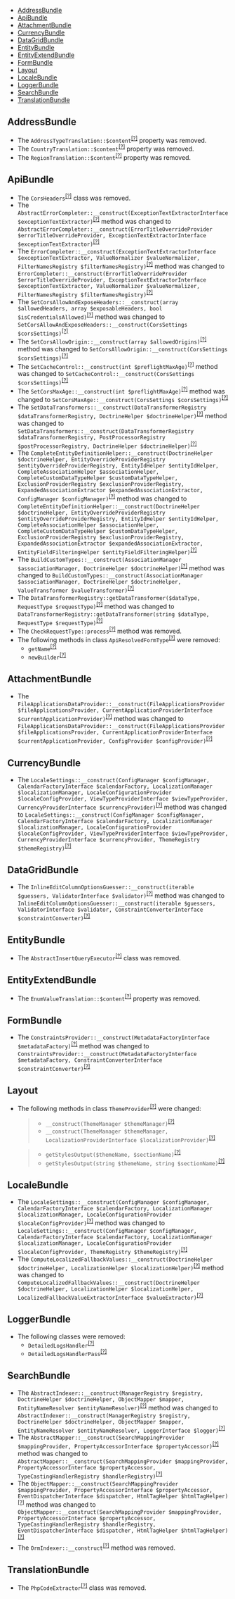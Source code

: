 - [AddressBundle](#addressbundle)
- [ApiBundle](#apibundle)
- [AttachmentBundle](#attachmentbundle)
- [CurrencyBundle](#currencybundle)
- [DataGridBundle](#datagridbundle)
- [EntityBundle](#entitybundle)
- [EntityExtendBundle](#entityextendbundle)
- [FormBundle](#formbundle)
- [Layout](#layout)
- [LocaleBundle](#localebundle)
- [LoggerBundle](#loggerbundle)
- [SearchBundle](#searchbundle)
- [TranslationBundle](#translationbundle)

AddressBundle
-------------
* The `AddressTypeTranslation::$content`<sup>[[?]](https://github.com/oroinc/platform/tree/4.2.0/src/Oro/Bundle/AddressBundle/Entity/AddressTypeTranslation.php#L30 "Oro\Bundle\AddressBundle\Entity\AddressTypeTranslation::$content")</sup> property was removed.
* The `CountryTranslation::$content`<sup>[[?]](https://github.com/oroinc/platform/tree/4.2.0/src/Oro/Bundle/AddressBundle/Entity/CountryTranslation.php#L30 "Oro\Bundle\AddressBundle\Entity\CountryTranslation::$content")</sup> property was removed.
* The `RegionTranslation::$content`<sup>[[?]](https://github.com/oroinc/platform/tree/4.2.0/src/Oro/Bundle/AddressBundle/Entity/RegionTranslation.php#L30 "Oro\Bundle\AddressBundle\Entity\RegionTranslation::$content")</sup> property was removed.

ApiBundle
---------
* The `CorsHeaders`<sup>[[?]](https://github.com/oroinc/platform/tree/4.2.0/src/Oro/Bundle/ApiBundle/Processor/Shared/Rest/CorsHeaders.php#L9 "Oro\Bundle\ApiBundle\Processor\Shared\Rest\CorsHeaders")</sup> class was removed.
* The `AbstractErrorCompleter::__construct(ExceptionTextExtractorInterface $exceptionTextExtractor)`<sup>[[?]](https://github.com/oroinc/platform/tree/4.2.0/src/Oro/Bundle/ApiBundle/Request/AbstractErrorCompleter.php#L23 "Oro\Bundle\ApiBundle\Request\AbstractErrorCompleter")</sup> method was changed to `AbstractErrorCompleter::__construct(ErrorTitleOverrideProvider $errorTitleOverrideProvider, ExceptionTextExtractorInterface $exceptionTextExtractor)`<sup>[[?]](https://github.com/oroinc/platform/tree/5.0.0-alpha.1/src/Oro/Bundle/ApiBundle/Request/AbstractErrorCompleter.php#L27 "Oro\Bundle\ApiBundle\Request\AbstractErrorCompleter")</sup>
* The `ErrorCompleter::__construct(ExceptionTextExtractorInterface $exceptionTextExtractor, ValueNormalizer $valueNormalizer, FilterNamesRegistry $filterNamesRegistry)`<sup>[[?]](https://github.com/oroinc/platform/tree/4.2.0/src/Oro/Bundle/ApiBundle/Request/JsonApi/ErrorCompleter.php#L41 "Oro\Bundle\ApiBundle\Request\JsonApi\ErrorCompleter")</sup> method was changed to `ErrorCompleter::__construct(ErrorTitleOverrideProvider $errorTitleOverrideProvider, ExceptionTextExtractorInterface $exceptionTextExtractor, ValueNormalizer $valueNormalizer, FilterNamesRegistry $filterNamesRegistry)`<sup>[[?]](https://github.com/oroinc/platform/tree/5.0.0-alpha.1/src/Oro/Bundle/ApiBundle/Request/JsonApi/ErrorCompleter.php#L43 "Oro\Bundle\ApiBundle\Request\JsonApi\ErrorCompleter")</sup>
* The `SetCorsAllowAndExposeHeaders::__construct(array $allowedHeaders, array $exposableHeaders, bool $isCredentialsAllowed)`<sup>[[?]](https://github.com/oroinc/platform/tree/4.2.0/src/Oro/Bundle/ApiBundle/Processor/Shared/Rest/SetCorsAllowAndExposeHeaders.php#L41 "Oro\Bundle\ApiBundle\Processor\Shared\Rest\SetCorsAllowAndExposeHeaders")</sup> method was changed to `SetCorsAllowAndExposeHeaders::__construct(CorsSettings $corsSettings)`<sup>[[?]](https://github.com/oroinc/platform/tree/5.0.0-alpha.1/src/Oro/Bundle/ApiBundle/Processor/Shared/Rest/SetCorsAllowAndExposeHeaders.php#L35 "Oro\Bundle\ApiBundle\Processor\Shared\Rest\SetCorsAllowAndExposeHeaders")</sup>
* The `SetCorsAllowOrigin::__construct(array $allowedOrigins)`<sup>[[?]](https://github.com/oroinc/platform/tree/4.2.0/src/Oro/Bundle/ApiBundle/Processor/Shared/Rest/SetCorsAllowOrigin.php#L20 "Oro\Bundle\ApiBundle\Processor\Shared\Rest\SetCorsAllowOrigin")</sup> method was changed to `SetCorsAllowOrigin::__construct(CorsSettings $corsSettings)`<sup>[[?]](https://github.com/oroinc/platform/tree/5.0.0-alpha.1/src/Oro/Bundle/ApiBundle/Processor/Shared/Rest/SetCorsAllowOrigin.php#L22 "Oro\Bundle\ApiBundle\Processor\Shared\Rest\SetCorsAllowOrigin")</sup>
* The `SetCacheControl::__construct(int $preflightMaxAge)`<sup>[[?]](https://github.com/oroinc/platform/tree/4.2.0/src/Oro/Bundle/ApiBundle/Processor/Options/Rest/SetCacheControl.php#L21 "Oro\Bundle\ApiBundle\Processor\Options\Rest\SetCacheControl")</sup> method was changed to `SetCacheControl::__construct(CorsSettings $corsSettings)`<sup>[[?]](https://github.com/oroinc/platform/tree/5.0.0-alpha.1/src/Oro/Bundle/ApiBundle/Processor/Options/Rest/SetCacheControl.php#L22 "Oro\Bundle\ApiBundle\Processor\Options\Rest\SetCacheControl")</sup>
* The `SetCorsMaxAge::__construct(int $preflightMaxAge)`<sup>[[?]](https://github.com/oroinc/platform/tree/4.2.0/src/Oro/Bundle/ApiBundle/Processor/Options/Rest/SetCorsMaxAge.php#L22 "Oro\Bundle\ApiBundle\Processor\Options\Rest\SetCorsMaxAge")</sup> method was changed to `SetCorsMaxAge::__construct(CorsSettings $corsSettings)`<sup>[[?]](https://github.com/oroinc/platform/tree/5.0.0-alpha.1/src/Oro/Bundle/ApiBundle/Processor/Options/Rest/SetCorsMaxAge.php#L23 "Oro\Bundle\ApiBundle\Processor\Options\Rest\SetCorsMaxAge")</sup>
* The `SetDataTransformers::__construct(DataTransformerRegistry $dataTransformerRegistry, DoctrineHelper $doctrineHelper)`<sup>[[?]](https://github.com/oroinc/platform/tree/4.2.0/src/Oro/Bundle/ApiBundle/Processor/GetConfig/SetDataTransformers.php#L29 "Oro\Bundle\ApiBundle\Processor\GetConfig\SetDataTransformers")</sup> method was changed to `SetDataTransformers::__construct(DataTransformerRegistry $dataTransformerRegistry, PostProcessorRegistry $postProcessorRegistry, DoctrineHelper $doctrineHelper)`<sup>[[?]](https://github.com/oroinc/platform/tree/5.0.0-alpha.1/src/Oro/Bundle/ApiBundle/Processor/GetConfig/SetDataTransformers.php#L35 "Oro\Bundle\ApiBundle\Processor\GetConfig\SetDataTransformers")</sup>
* The `CompleteEntityDefinitionHelper::__construct(DoctrineHelper $doctrineHelper, EntityOverrideProviderRegistry $entityOverrideProviderRegistry, EntityIdHelper $entityIdHelper, CompleteAssociationHelper $associationHelper, CompleteCustomDataTypeHelper $customDataTypeHelper, ExclusionProviderRegistry $exclusionProviderRegistry, ExpandedAssociationExtractor $expandedAssociationExtractor, ConfigManager $configManager)`<sup>[[?]](https://github.com/oroinc/platform/tree/4.2.0/src/Oro/Bundle/ApiBundle/Processor/GetConfig/CompleteDefinition/CompleteEntityDefinitionHelper.php#L68 "Oro\Bundle\ApiBundle\Processor\GetConfig\CompleteDefinition\CompleteEntityDefinitionHelper")</sup> method was changed to `CompleteEntityDefinitionHelper::__construct(DoctrineHelper $doctrineHelper, EntityOverrideProviderRegistry $entityOverrideProviderRegistry, EntityIdHelper $entityIdHelper, CompleteAssociationHelper $associationHelper, CompleteCustomDataTypeHelper $customDataTypeHelper, ExclusionProviderRegistry $exclusionProviderRegistry, ExpandedAssociationExtractor $expandedAssociationExtractor, EntityFieldFilteringHelper $entityFieldFilteringHelper)`<sup>[[?]](https://github.com/oroinc/platform/tree/5.0.0-alpha.1/src/Oro/Bundle/ApiBundle/Processor/GetConfig/CompleteDefinition/CompleteEntityDefinitionHelper.php#L66 "Oro\Bundle\ApiBundle\Processor\GetConfig\CompleteDefinition\CompleteEntityDefinitionHelper")</sup>
* The `BuildCustomTypes::__construct(AssociationManager $associationManager, DoctrineHelper $doctrineHelper)`<sup>[[?]](https://github.com/oroinc/platform/tree/4.2.0/src/Oro/Bundle/ApiBundle/Processor/CustomizeLoadedData/BuildCustomTypes.php#L34 "Oro\Bundle\ApiBundle\Processor\CustomizeLoadedData\BuildCustomTypes")</sup> method was changed to `BuildCustomTypes::__construct(AssociationManager $associationManager, DoctrineHelper $doctrineHelper, ValueTransformer $valueTransformer)`<sup>[[?]](https://github.com/oroinc/platform/tree/5.0.0-alpha.1/src/Oro/Bundle/ApiBundle/Processor/CustomizeLoadedData/BuildCustomTypes.php#L39 "Oro\Bundle\ApiBundle\Processor\CustomizeLoadedData\BuildCustomTypes")</sup>
* The `DataTransformerRegistry::getDataTransformer($dataType, RequestType $requestType)`<sup>[[?]](https://github.com/oroinc/platform/tree/4.2.0/src/Oro/Bundle/ApiBundle/DataTransformer/DataTransformerRegistry.php#L47 "Oro\Bundle\ApiBundle\DataTransformer\DataTransformerRegistry")</sup> method was changed to `DataTransformerRegistry::getDataTransformer(string $dataType, RequestType $requestType)`<sup>[[?]](https://github.com/oroinc/platform/tree/5.0.0-alpha.1/src/Oro/Bundle/ApiBundle/DataTransformer/DataTransformerRegistry.php#L46 "Oro\Bundle\ApiBundle\DataTransformer\DataTransformerRegistry")</sup>
* The `CheckRequestType::process`<sup>[[?]](https://github.com/oroinc/platform/tree/4.2.0/src/Oro/Bundle/ApiBundle/Processor/Shared/JsonApi/CheckRequestType.php#L24 "Oro\Bundle\ApiBundle\Processor\Shared\JsonApi\CheckRequestType::process")</sup> method was removed.
* The following methods in class `ApiResolvedFormType`<sup>[[?]](https://github.com/oroinc/platform/tree/4.2.0/src/Oro/Bundle/ApiBundle/Form/ApiResolvedFormType.php#L37 "Oro\Bundle\ApiBundle\Form\ApiResolvedFormType")</sup> were removed:
   - `getName`<sup>[[?]](https://github.com/oroinc/platform/tree/4.2.0/src/Oro/Bundle/ApiBundle/Form/ApiResolvedFormType.php#L37 "Oro\Bundle\ApiBundle\Form\ApiResolvedFormType::getName")</sup>
   - `newBuilder`<sup>[[?]](https://github.com/oroinc/platform/tree/4.2.0/src/Oro/Bundle/ApiBundle/Form/ApiResolvedFormType.php#L139 "Oro\Bundle\ApiBundle\Form\ApiResolvedFormType::newBuilder")</sup>

AttachmentBundle
----------------
* The `FileApplicationsDataProvider::__construct(FileApplicationsProvider $fileApplicationsProvider, CurrentApplicationProviderInterface $currentApplicationProvider)`<sup>[[?]](https://github.com/oroinc/platform/tree/4.2.0/src/Oro/Bundle/AttachmentBundle/Layout/DataProvider/FileApplicationsDataProvider.php#L23 "Oro\Bundle\AttachmentBundle\Layout\DataProvider\FileApplicationsDataProvider")</sup> method was changed to `FileApplicationsDataProvider::__construct(FileApplicationsProvider $fileApplicationsProvider, CurrentApplicationProviderInterface $currentApplicationProvider, ConfigProvider $configProvider)`<sup>[[?]](https://github.com/oroinc/platform/tree/5.0.0-alpha.1/src/Oro/Bundle/AttachmentBundle/Layout/DataProvider/FileApplicationsDataProvider.php#L28 "Oro\Bundle\AttachmentBundle\Layout\DataProvider\FileApplicationsDataProvider")</sup>

CurrencyBundle
--------------
* The `LocaleSettings::__construct(ConfigManager $configManager, CalendarFactoryInterface $calendarFactory, LocalizationManager $localizationManager, LocaleConfigurationProvider $localeConfigProvider, ViewTypeProviderInterface $viewTypeProvider, CurrencyProviderInterface $currencyProvider)`<sup>[[?]](https://github.com/oroinc/platform/tree/4.2.0/src/Oro/Bundle/CurrencyBundle/Model/LocaleSettings.php#L38 "Oro\Bundle\CurrencyBundle\Model\LocaleSettings")</sup> method was changed to `LocaleSettings::__construct(ConfigManager $configManager, CalendarFactoryInterface $calendarFactory, LocalizationManager $localizationManager, LocaleConfigurationProvider $localeConfigProvider, ViewTypeProviderInterface $viewTypeProvider, CurrencyProviderInterface $currencyProvider, ThemeRegistry $themeRegistry)`<sup>[[?]](https://github.com/oroinc/platform/tree/5.0.0-alpha.1/src/Oro/Bundle/CurrencyBundle/Model/LocaleSettings.php#L40 "Oro\Bundle\CurrencyBundle\Model\LocaleSettings")</sup>

DataGridBundle
--------------
* The `InlineEditColumnOptionsGuesser::__construct(iterable $guessers, ValidatorInterface $validator)`<sup>[[?]](https://github.com/oroinc/platform/tree/4.2.0/src/Oro/Bundle/DataGridBundle/Extension/InlineEditing/InlineEditColumnOptionsGuesser.php#L27 "Oro\Bundle\DataGridBundle\Extension\InlineEditing\InlineEditColumnOptionsGuesser")</sup> method was changed to `InlineEditColumnOptionsGuesser::__construct(iterable $guessers, ValidatorInterface $validator, ConstraintConverterInterface $constraintConverter)`<sup>[[?]](https://github.com/oroinc/platform/tree/5.0.0-alpha.1/src/Oro/Bundle/DataGridBundle/Extension/InlineEditing/InlineEditColumnOptionsGuesser.php#L32 "Oro\Bundle\DataGridBundle\Extension\InlineEditing\InlineEditColumnOptionsGuesser")</sup>

EntityBundle
------------
* The `AbstractInsertQueryExecutor`<sup>[[?]](https://github.com/oroinc/platform/tree/4.2.0/src/Oro/Bundle/EntityBundle/ORM/AbstractInsertQueryExecutor.php#L10 "Oro\Bundle\EntityBundle\ORM\AbstractInsertQueryExecutor")</sup> class was removed.

EntityExtendBundle
------------------
* The `EnumValueTranslation::$content`<sup>[[?]](https://github.com/oroinc/platform/tree/4.2.0/src/Oro/Bundle/EntityExtendBundle/Entity/EnumValueTranslation.php#L28 "Oro\Bundle\EntityExtendBundle\Entity\EnumValueTranslation::$content")</sup> property was removed.

FormBundle
----------
* The `ConstraintsProvider::__construct(MetadataFactoryInterface $metadataFactory)`<sup>[[?]](https://github.com/oroinc/platform/tree/4.2.0/src/Oro/Bundle/FormBundle/Form/Extension/JsValidation/ConstraintsProvider.php#L28 "Oro\Bundle\FormBundle\Form\Extension\JsValidation\ConstraintsProvider")</sup> method was changed to `ConstraintsProvider::__construct(MetadataFactoryInterface $metadataFactory, ConstraintConverterInterface $constraintConverter)`<sup>[[?]](https://github.com/oroinc/platform/tree/5.0.0-alpha.1/src/Oro/Bundle/FormBundle/Form/Extension/JsValidation/ConstraintsProvider.php#L28 "Oro\Bundle\FormBundle\Form\Extension\JsValidation\ConstraintsProvider")</sup>

Layout
------
* The following methods in class `ThemeProvider`<sup>[[?]](https://github.com/oroinc/platform/tree/5.0.0-alpha.1/src/Oro/Component/Layout/Extension/Theme/DataProvider/ThemeProvider.php#L21 "Oro\Component\Layout\Extension\Theme\DataProvider\ThemeProvider")</sup> were changed:
  > - `__construct(ThemeManager $themeManager)`<sup>[[?]](https://github.com/oroinc/platform/tree/4.2.0/src/Oro/Component/Layout/Extension/Theme/DataProvider/ThemeProvider.php#L22 "Oro\Component\Layout\Extension\Theme\DataProvider\ThemeProvider")</sup>
  > - `__construct(ThemeManager $themeManager, LocalizationProviderInterface $localizationProvider)`<sup>[[?]](https://github.com/oroinc/platform/tree/5.0.0-alpha.1/src/Oro/Component/Layout/Extension/Theme/DataProvider/ThemeProvider.php#L21 "Oro\Component\Layout\Extension\Theme\DataProvider\ThemeProvider")</sup>

  > - `getStylesOutput($themeName, $sectionName)`<sup>[[?]](https://github.com/oroinc/platform/tree/4.2.0/src/Oro/Component/Layout/Extension/Theme/DataProvider/ThemeProvider.php#L63 "Oro\Component\Layout\Extension\Theme\DataProvider\ThemeProvider")</sup>
  > - `getStylesOutput(string $themeName, string $sectionName)`<sup>[[?]](https://github.com/oroinc/platform/tree/5.0.0-alpha.1/src/Oro/Component/Layout/Extension/Theme/DataProvider/ThemeProvider.php#L63 "Oro\Component\Layout\Extension\Theme\DataProvider\ThemeProvider")</sup>


LocaleBundle
------------
* The `LocaleSettings::__construct(ConfigManager $configManager, CalendarFactoryInterface $calendarFactory, LocalizationManager $localizationManager, LocaleConfigurationProvider $localeConfigProvider)`<sup>[[?]](https://github.com/oroinc/platform/tree/4.2.0/src/Oro/Bundle/LocaleBundle/Model/LocaleSettings.php#L122 "Oro\Bundle\LocaleBundle\Model\LocaleSettings")</sup> method was changed to `LocaleSettings::__construct(ConfigManager $configManager, CalendarFactoryInterface $calendarFactory, LocalizationManager $localizationManager, LocaleConfigurationProvider $localeConfigProvider, ThemeRegistry $themeRegistry)`<sup>[[?]](https://github.com/oroinc/platform/tree/5.0.0-alpha.1/src/Oro/Bundle/LocaleBundle/Model/LocaleSettings.php#L130 "Oro\Bundle\LocaleBundle\Model\LocaleSettings")</sup>
* The `ComputeLocalizedFallbackValues::__construct(DoctrineHelper $doctrineHelper, LocalizationHelper $localizationHelper)`<sup>[[?]](https://github.com/oroinc/platform/tree/4.2.0/src/Oro/Bundle/LocaleBundle/Api/Processor/ComputeLocalizedFallbackValues.php#L32 "Oro\Bundle\LocaleBundle\Api\Processor\ComputeLocalizedFallbackValues")</sup> method was changed to `ComputeLocalizedFallbackValues::__construct(DoctrineHelper $doctrineHelper, LocalizationHelper $localizationHelper, LocalizedFallbackValueExtractorInterface $valueExtractor)`<sup>[[?]](https://github.com/oroinc/platform/tree/5.0.0-alpha.1/src/Oro/Bundle/LocaleBundle/Api/Processor/ComputeLocalizedFallbackValues.php#L37 "Oro\Bundle\LocaleBundle\Api\Processor\ComputeLocalizedFallbackValues")</sup>

LoggerBundle
------------
* The following classes were removed:
   - `DetailedLogsHandler`<sup>[[?]](https://github.com/oroinc/platform/tree/4.2.0/src/Oro/Bundle/LoggerBundle/Monolog/DetailedLogsHandler.php#L16 "Oro\Bundle\LoggerBundle\Monolog\DetailedLogsHandler")</sup>
   - `DetailedLogsHandlerPass`<sup>[[?]](https://github.com/oroinc/platform/tree/4.2.0/src/Oro/Bundle/LoggerBundle/DependencyInjection/Compiler/DetailedLogsHandlerPass.php#L18 "Oro\Bundle\LoggerBundle\DependencyInjection\Compiler\DetailedLogsHandlerPass")</sup>

SearchBundle
------------
* The `AbstractIndexer::__construct(ManagerRegistry $registry, DoctrineHelper $doctrineHelper, ObjectMapper $mapper, EntityNameResolver $entityNameResolver)`<sup>[[?]](https://github.com/oroinc/platform/tree/4.2.0/src/Oro/Bundle/SearchBundle/Engine/AbstractIndexer.php#L38 "Oro\Bundle\SearchBundle\Engine\AbstractIndexer")</sup> method was changed to `AbstractIndexer::__construct(ManagerRegistry $registry, DoctrineHelper $doctrineHelper, ObjectMapper $mapper, EntityNameResolver $entityNameResolver, LoggerInterface $logger)`<sup>[[?]](https://github.com/oroinc/platform/tree/5.0.0-alpha.1/src/Oro/Bundle/SearchBundle/Engine/AbstractIndexer.php#L44 "Oro\Bundle\SearchBundle\Engine\AbstractIndexer")</sup>
* The `AbstractMapper::__construct(SearchMappingProvider $mappingProvider, PropertyAccessorInterface $propertyAccessor)`<sup>[[?]](https://github.com/oroinc/platform/tree/4.2.0/src/Oro/Bundle/SearchBundle/Engine/AbstractMapper.php#L25 "Oro\Bundle\SearchBundle\Engine\AbstractMapper")</sup> method was changed to `AbstractMapper::__construct(SearchMappingProvider $mappingProvider, PropertyAccessorInterface $propertyAccessor, TypeCastingHandlerRegistry $handlerRegistry)`<sup>[[?]](https://github.com/oroinc/platform/tree/5.0.0-alpha.1/src/Oro/Bundle/SearchBundle/Engine/AbstractMapper.php#L34 "Oro\Bundle\SearchBundle\Engine\AbstractMapper")</sup>
* The `ObjectMapper::__construct(SearchMappingProvider $mappingProvider, PropertyAccessorInterface $propertyAccessor, EventDispatcherInterface $dispatcher, HtmlTagHelper $htmlTagHelper)`<sup>[[?]](https://github.com/oroinc/platform/tree/4.2.0/src/Oro/Bundle/SearchBundle/Engine/ObjectMapper.php#L33 "Oro\Bundle\SearchBundle\Engine\ObjectMapper")</sup> method was changed to `ObjectMapper::__construct(SearchMappingProvider $mappingProvider, PropertyAccessorInterface $propertyAccessor, TypeCastingHandlerRegistry $handlerRegistry, EventDispatcherInterface $dispatcher, HtmlTagHelper $htmlTagHelper)`<sup>[[?]](https://github.com/oroinc/platform/tree/5.0.0-alpha.1/src/Oro/Bundle/SearchBundle/Engine/ObjectMapper.php#L35 "Oro\Bundle\SearchBundle\Engine\ObjectMapper")</sup>
* The `OrmIndexer::__construct`<sup>[[?]](https://github.com/oroinc/platform/tree/4.2.0/src/Oro/Bundle/SearchBundle/Engine/OrmIndexer.php#L30 "Oro\Bundle\SearchBundle\Engine\OrmIndexer::__construct")</sup> method was removed.

TranslationBundle
-----------------
* The `PhpCodeExtractor`<sup>[[?]](https://github.com/oroinc/platform/tree/4.2.0/src/Oro/Bundle/TranslationBundle/Extractor/PhpCodeExtractor.php#L13 "Oro\Bundle\TranslationBundle\Extractor\PhpCodeExtractor")</sup> class was removed.

